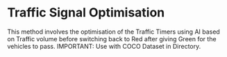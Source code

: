 # Traffic Signal Optimisation 
This method involves the optimisation of the Traffic Timers using AI based on Traffic volume before switching back to Red after giving Green for the vehicles to pass. 
IMPORTANT: Use with COCO Dataset in Directory.
